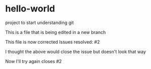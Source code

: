 # hello-world
project to start understanding git

This is a file that is being edited in a new branch

This file is now corrected
Issues resolved: #2

I thought the above would close the issue but doesn't look that way

Now I'll try again
closes #2
